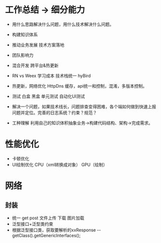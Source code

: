 # 工作总结 -> 细分能力
- 用什么思路解决什么问题，用什么技术解决什么问题。
- 构建知识体系
- 推动业务发展 技术方案落地
- 团队影响力

- 混合开发 跨平台&热更新
- RN vs Weex 学习成本 技术栈统一 hyBird
- 热更新，网络优化 HttpDns 缓存，api统一和控制，混淆，多版本控制。
- 测试 白盒 黑盒 单元测试 自动化UI测试 

- 解决一个问题，如果技术线长，问题排查变得困难，各个端如何做到快速上报问题并定位。完善的日志系统？约束？规范？

- 工种理解 利用自己的知识体积抽象业务->构建代码结构、架构->完成需求。

# 性能优化
- 卡顿优化
- UI绘制优化 CPU（xml转换成对象） GPU（绘制） 

# 网络
## 封装
- 统一 get post 文件上传 下载 图片加载
- 泛型接口+泛型类约束
- 根据泛型接口类，获取要解析的xxResponse -- getClass().getGenericInterfaces();
